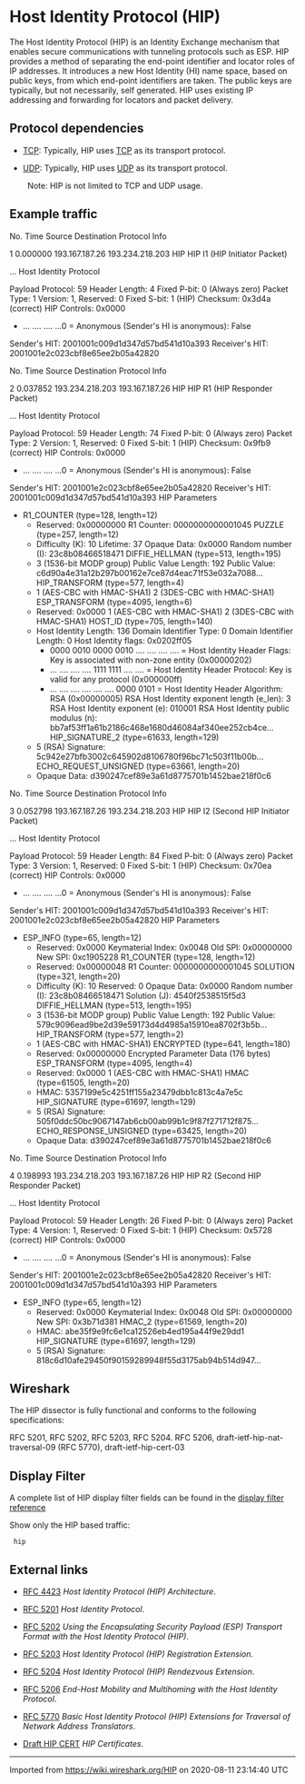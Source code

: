 # Host Identity Protocol (HIP)

The Host Identity Protocol (HIP) is an Identity Exchange mechanism that enables secure communications with tunneling protocols such as ESP. HIP provides a method of separating the end-point identifier and locator roles of IP addresses. It introduces a new Host Identity (HI) name space, based on public keys, from which end-point identifiers are taken. The public keys are typically, but not necessarily, self generated. HIP uses existing IP addressing and forwarding for locators and packet delivery.

## Protocol dependencies

  - [TCP](/TCP): Typically, HIP uses [TCP](/TCP) as its transport protocol.

  - [UDP](/UDP): Typically, HIP uses [UDP](/UDP) as its transport protocol.
    
      Note: HIP is not limited to TCP and UDP usage.

## Example traffic

No. Time Source Destination Protocol Info

1 0.000000 193.167.187.26 193.234.218.203 HIP HIP I1 (HIP Initiator Packet)

... Host Identity Protocol

Payload Protocol: 59 Header Length: 4 Fixed P-bit: 0 (Always zero) Packet Type: 1 Version: 1, Reserved: 0 Fixed S-bit: 1 (HIP) Checksum: 0x3d4a (correct) HIP Controls: 0x0000

  - ... .... .... ...0 = Anonymous (Sender's HI is anonymous): False

Sender's HIT: 2001001c009d1d347d57bd541d10a393 Receiver's HIT: 2001001e2c023cbf8e65ee2b05a42820

No. Time Source Destination Protocol Info

2 0.037852 193.234.218.203 193.167.187.26 HIP HIP R1 (HIP Responder Packet)

... Host Identity Protocol

Payload Protocol: 59 Header Length: 74 Fixed P-bit: 0 (Always zero) Packet Type: 2 Version: 1, Reserved: 0 Fixed S-bit: 1 (HIP) Checksum: 0x9fb9 (correct) HIP Controls: 0x0000

  - ... .... .... ...0 = Anonymous (Sender's HI is anonymous): False

Sender's HIT: 2001001e2c023cbf8e65ee2b05a42820 Receiver's HIT: 2001001c009d1d347d57bd541d10a393 HIP Parameters

  - R1\_COUNTER (type=128, length=12)
      - Reserved: 0x00000000 R1 Counter: 0000000000001045
    PUZZLE (type=257, length=12)
      - Difficulty (K): 10 Lifetime: 37 Opaque Data: 0x0000 Random number (I): 23c8b08466518471
    DIFFIE\_HELLMAN (type=513, length=195)
      - 3 (1536-bit MODP group) Public Value Length: 192 Public Value: c6d90a4e31a12b297b00162e7ce87d4eac71f53e032a7088...
    HIP\_TRANSFORM (type=577, length=4)
      - 1 (AES-CBC with HMAC-SHA1) 2 (3DES-CBC with HMAC-SHA1)
    ESP\_TRANSFORM (type=4095, length=6)
      - Reserved: 0x0000 1 (AES-CBC with HMAC-SHA1) 2 (3DES-CBC with HMAC-SHA1)
    HOST\_ID (type=705, length=140)
      - Host Identity Length: 136 Domain Identifier Type: 0 Domain Identifier Length: 0 Host Identity flags: 0x0202ff05
          - 0000 0010 0000 0010 .... .... .... .... = Host Identity Header Flags: Key is associated with non-zone entity (0x00000202)
          - ... .... .... .... 1111 1111 .... .... = Host Identity Header Protocol: Key is valid for any protocol (0x000000ff)
          - ... .... .... .... .... .... 0000 0101 = Host Identity Header Algorithm: RSA (0x00000005)
        RSA Host Identity exponent length (e\_len): 3 RSA Host Identity exponent (e): 010001 RSA Host Identity public modulus (n): bb7af53ff1a61b2186c468e1680d46084af340ee252cb4ce...
    HIP\_SIGNATURE\_2 (type=61633, length=129)
      - 5 (RSA) Signature: 5c942e27bfb3002c645902d8106780f96bc71c503f11b00b...
    ECHO\_REQUEST\_UNSIGNED (type=63661, length=20)
      - Opaque Data: d390247cef89e3a61d8775701b1452bae218f0c6

No. Time Source Destination Protocol Info

3 0.052798 193.167.187.26 193.234.218.203 HIP HIP I2 (Second HIP Initiator Packet)

... Host Identity Protocol

Payload Protocol: 59 Header Length: 84 Fixed P-bit: 0 (Always zero) Packet Type: 3 Version: 1, Reserved: 0 Fixed S-bit: 1 (HIP) Checksum: 0x70ea (correct) HIP Controls: 0x0000

  - ... .... .... ...0 = Anonymous (Sender's HI is anonymous): False

Sender's HIT: 2001001c009d1d347d57bd541d10a393 Receiver's HIT: 2001001e2c023cbf8e65ee2b05a42820 HIP Parameters

  - ESP\_INFO (type=65, length=12)
      - Reserved: 0x0000 Keymaterial Index: 0x0048 Old SPI: 0x00000000 New SPI: 0xc1905228
    R1\_COUNTER (type=128, length=12)
      - Reserved: 0x00000048 R1 Counter: 0000000000001045
    SOLUTION (type=321, length=20)
      - Difficulty (K): 10 Reserved: 0 Opaque Data: 0x0000 Random number (I): 23c8b08466518471 Solution (J): 4540f2538515f5d3
    DIFFIE\_HELLMAN (type=513, length=195)
      - 3 (1536-bit MODP group) Public Value Length: 192 Public Value: 579c9096ead9be2d39e59173d4d4985a15910ea8702f3b5b...
    HIP\_TRANSFORM (type=577, length=2)
      - 1 (AES-CBC with HMAC-SHA1)
    ENCRYPTED (type=641, length=180)
      - Reserved: 0x00000000 Encrypted Parameter Data (176 bytes)
    ESP\_TRANSFORM (type=4095, length=4)
      - Reserved: 0x0000 1 (AES-CBC with HMAC-SHA1)
    HMAC (type=61505, length=20)
      - HMAC: 5357199e5c4251ff155a23479dbb1c813c4a7e5c
    HIP\_SIGNATURE (type=61697, length=129)
      - 5 (RSA) Signature: 505f0ddc50bc9067147ab6cb00ab99b1c9f87f271712f875...
    ECHO\_RESPONSE\_UNSIGNED (type=63425, length=20)
      - Opaque Data: d390247cef89e3a61d8775701b1452bae218f0c6

No. Time Source Destination Protocol Info

4 0.198993 193.234.218.203 193.167.187.26 HIP HIP R2 (Second HIP Responder Packet)

... Host Identity Protocol

Payload Protocol: 59 Header Length: 26 Fixed P-bit: 0 (Always zero) Packet Type: 4 Version: 1, Reserved: 0 Fixed S-bit: 1 (HIP) Checksum: 0x5728 (correct) HIP Controls: 0x0000

  - ... .... .... ...0 = Anonymous (Sender's HI is anonymous): False

Sender's HIT: 2001001e2c023cbf8e65ee2b05a42820 Receiver's HIT: 2001001c009d1d347d57bd541d10a393 HIP Parameters

  - ESP\_INFO (type=65, length=12)
      - Reserved: 0x0000 Keymaterial Index: 0x0048 Old SPI: 0x00000000 New SPI: 0x3b71d381
    HMAC\_2 (type=61569, length=20)
      - HMAC: abe35f9e9fc6e1ca12526eb4ed195a44f9e29dd1
    HIP\_SIGNATURE (type=61697, length=129)
      - 5 (RSA) Signature: 818c6d10afe29450f90159289948f55d3175ab94b514d947...

## Wireshark

The HIP dissector is fully functional and conforms to the following specifications:

RFC 5201, RFC 5202, RFC 5203, RFC 5204. RFC 5206, draft-ietf-hip-nat-traversal-09 (RFC 5770), draft-ietf-hip-cert-03

## Display Filter

A complete list of HIP display filter fields can be found in the [display filter reference](http://www.wireshark.org/docs/dfref/protofirstletter/proto.html)

Show only the HIP based traffic:

``` 
 hip 
```

## External links

  - [RFC 4423](http://www.ietf.org/rfc/rfc4423.txt) *Host Identity Protocol (HIP) Architecture*.

  - [RFC 5201](http://www.ietf.org/rfc/rfc5201.txt) *Host Identity Protocol*.

  - [RFC 5202](http://www.ietf.org/rfc/rfc5202.txt) *Using the Encapsulating Security Payload (ESP) Transport Format with the Host Identity Protocol (HIP)*.

  - [RFC 5203](http://www.ietf.org/rfc/rfc5203.txt) *Host Identity Protocol (HIP) Registration Extension*.

  - [RFC 5204](http://www.ietf.org/rfc/rfc5204.txt) *Host Identity Protocol (HIP) Rendezvous Extension*.

  - [RFC 5206](http://www.ietf.org/rfc/rfc5206.txt) *End-Host Mobility and Multihoming with the Host Identity Protocol*.

  - [RFC 5770](http://www.ietf.org/rfc/rfc5770.txt) *Basic Host Identity Protocol (HIP) Extensions for Traversal of Network Address Translators*.

  - [Draft HIP CERT](http://www.ietf.org/id/draft-ietf-hip-cert-03.txt) *HIP Certificates*.

---

Imported from https://wiki.wireshark.org/HIP on 2020-08-11 23:14:40 UTC

